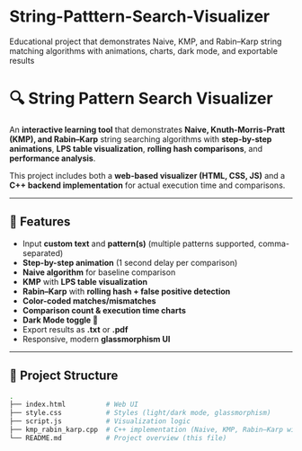 # String-Patttern-Search-Visualizer
Educational project that demonstrates Naive, KMP, and Rabin–Karp string matching algorithms with animations, charts, dark mode, and exportable results

# 🔍 String Pattern Search Visualizer

An **interactive learning tool** that demonstrates **Naive, Knuth-Morris-Pratt (KMP), and Rabin–Karp** string searching algorithms with **step-by-step animations**, **LPS table visualization**, **rolling hash comparisons**, and **performance analysis**.  

This project includes both a **web-based visualizer (HTML, CSS, JS)** and a **C++ backend implementation** for actual execution time and comparisons.

---

## 🚀 Features
- Input **custom text** and **pattern(s)** (multiple patterns supported, comma-separated)
- **Step-by-step animation** (1 second delay per comparison)
- **Naive algorithm** for baseline comparison
- **KMP** with **LPS table visualization**
- **Rabin–Karp** with **rolling hash + false positive detection**
- **Color-coded matches/mismatches**
- **Comparison count & execution time charts**
- **Dark Mode toggle 🌙**
- Export results as **.txt** or **.pdf**
- Responsive, modern **glassmorphism UI**

---

## 📂 Project Structure
```bash
.
├── index.html          # Web UI
├── style.css           # Styles (light/dark mode, glassmorphism)
├── script.js           # Visualization logic
├── kmp_rabin_karp.cpp  # C++ implementation (Naive, KMP, Rabin–Karp with timing)
└── README.md           # Project overview (this file)
